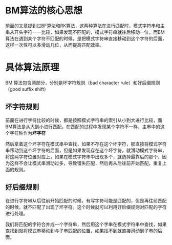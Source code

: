 # BM算法的核心思想

前面的文章提到过BF算法和RK算法，这两种算法在进行匹配时，模式字符串和主串从开头字符一一比较，如果发现不匹配的，模式字符串就往后移动一位，而BM算法在遇到某个字符不匹配的时候，是把模式字符串直接移动到这个字符的后面，这样一次性可以多滑动几位，从而提高匹配效率。

# 具体算法原理

BM 算法包含两部分，分别是坏字符规则（bad character rule）和好后缀规则（good suffix shift）

## 坏字符规则

前面在进行字符比较的时候，都是按照模式字符串的索引从小到大进行比较，而BM算法是从大到小进行匹配。在匹配的过程中发现某个字符不一样，主串中的这个字符称作为**坏字符**

然后拿着这个坏字符在模式串中查找，如果不存在这个坏字符，那直接将模式字符串移动到这个坏字符的后面，但是如果发现存在这个坏字符，就滑动模式字符串，将这两字符位置对应上，如果在模式字符串中出现多个，就选择最靠后的那个，因为这样不会让模式串滑动过多，导致错失匹配，然后再从后往前开始匹配，重复上面的规则。

## 好后缀规则

在进行字符串从后往前开始匹配的时候，有写字符可能是匹配的，但是再往前匹配的时候，就不匹配了出现了坏字符。这个时候就可以利用好后缀规则对匹配的字符进行处理。

我们将匹配的字符合并成一个字符串，然后用这个字串在模式字符串中查找，如果查找到就将模式串移动到与子串匹配的位置，如果找不到就直接滑动到子串的后面。